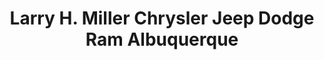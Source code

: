---
title: "Larry H. Miller Chrysler Jeep Dodge Ram Albuquerque"
url: /albuquerque/larry-h-miller-chrysler-jeep-dodge-ram-albuquerque/
shop: Autohaus
---